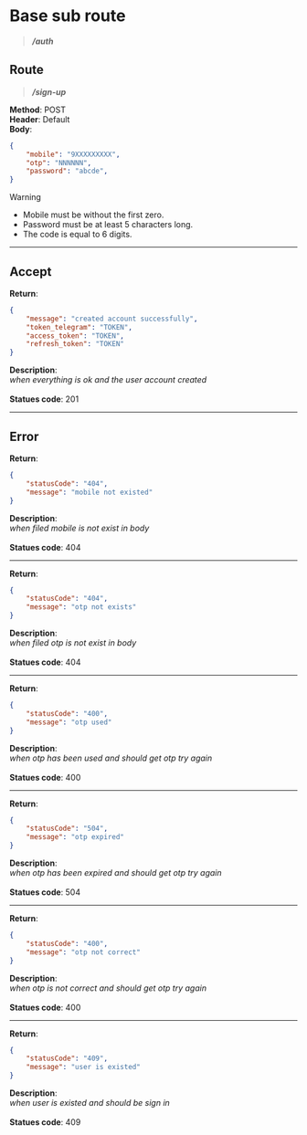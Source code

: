 # Base sub route

> ***/auth***

## Route

> ***/sign-up***

**Method**: POST\
**Header**: Default\
**Body**:

```json
{
    "mobile": "9XXXXXXXXX",
    "otp": "NNNNNN",
    "password": "abcde",
}
```

>[!WARNING]
>
> - Mobile must be without the first zero.
> - Password must be at least 5 characters long.
> - The code is equal to 6 digits.

***

## Accept

**Return**:

```json
{
    "message": "created account successfully",
    "token_telegram": "TOKEN",
    "access_token": "TOKEN",
    "refresh_token": "TOKEN"
}
```

**Description**:\
*when everything is ok and the user account created*\
\
**Statues code**: 201

***

## Error

**Return**:

```json
{ 
    "statusCode": "404",
    "message": "mobile not existed"
}
```

**Description**:\
*when filed mobile is not exist in body*\
\
**Statues code**: 404

***

**Return**:

```json
{ 
    "statusCode": "404",
    "message": "otp not exists"
}
```

**Description**:\
*when filed otp is not exist in body*\
\
**Statues code**: 404

***

**Return**:

```json
{ 
    "statusCode": "400",
    "message": "otp used"
}
```

**Description**:\
*when otp has been used and should get otp try again*\
\
**Statues code**: 400

***

**Return**:

```json
{ 
    "statusCode": "504",
    "message": "otp expired"
}
```

**Description**:\
*when otp has been expired and should get otp try again*\
\
**Statues code**: 504

***

**Return**:

```json
{ 
    "statusCode": "400",
    "message": "otp not correct"
}
```

**Description**:\
*when otp is not correct and should get otp try again*\
\
**Statues code**: 400

***

**Return**:

```json
{ 
    "statusCode": "409",
    "message": "user is existed"
}
```

**Description**:\
*when user is existed and should be sign in*\
\
**Statues code**: 409
